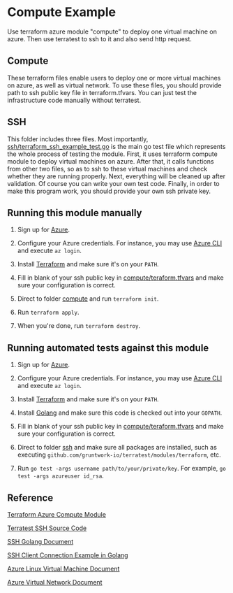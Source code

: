 # Compute Example

Use terraform azure module "compute" to deploy one virtual machine on azure. Then use terratest to ssh to it and also send http request.

## Compute

These terraform files enable users to deploy one or more virtual machines on azure, as well as virtual network. To use these files, you should provide path to ssh public key file in terraform.tfvars. You can just test the infrastructure code manually without terratest.

## SSH

This folder includes three files. Most importantly, [ssh/terraform_ssh_example_test.go](/ssh/terraform_ssh_example_test.go) is the main go test file which represents the whole process of testing the module. First, it uses terraform compute module to deploy virtual machines on azure. After that, it calls functions from other two files, so as to ssh to these virtual machines and check whether they are running properly. Next, everything will be cleaned up after validation. Of course you can write your own test code. Finally, in order to make this program work, you should provide your own ssh private key.

## Running this module manually

1. Sign up for [Azure](portal.azure.com/).

1. Configure your Azure credentials. For instance, you may use [Azure CLI](https://docs.microsoft.com/en-us/cli/azure/install-azure-cli) and execute `az login`.

1. Install [Terraform](https://www.terraform.io/) and make sure it's on your `PATH`.

1. Fill in blank of your ssh public key in [compute/teraform.tfvars](/compute/teraform.tfvars) and make sure your configuration is correct.

1. Direct to folder [compute](/compute) and run `terraform init`.

1. Run `terraform apply`.

1. When you're done, run `terraform destroy`.

## Running automated tests against this module

1. Sign up for [Azure](portal.azure.com/).

1. Configure your Azure credentials. For instance, you may use [Azure CLI](https://docs.microsoft.com/en-us/cli/azure/install-azure-cli) and execute `az login`.

1. Install [Terraform](https://www.terraform.io/) and make sure it's on your `PATH`.

1. Install [Golang](https://golang.org/) and make sure this code is checked out into your `GOPATH`.

1. Fill in blank of your ssh public key in [compute/teraform.tfvars](/compute/teraform.tfvars) and make sure your configuration is correct.

1. Direct to folder [ssh](/ssh) and make sure all packages are installed, such as executing `github.com/gruntwork-io/terratest/modules/terraform`, etc.

1. Run `go test -args username path/to/your/private/key`. For example, `go test -args azureuser id_rsa`.

## Reference

[Terraform Azure Compute Module](https://registry.terraform.io/modules/Azure/compute/azurerm/)

[Terratest SSH Source Code](https://github.com/gruntwork-io/terratest/blob/master/test/terraform_ssh_example_test.go)

[SSH Golang Document](https://godoc.org/golang.org/x/crypto/ssh)

[SSH Client Connection Example in Golang](http://blog.ralch.com/tutorial/golang-ssh-connection/)

[Azure Linux Virtual Machine Document](https://docs.microsoft.com/en-us/azure/virtual-machines/linux/)

[Azure Virtual Network Document](https://docs.microsoft.com/en-us/azure/virtual-network/)